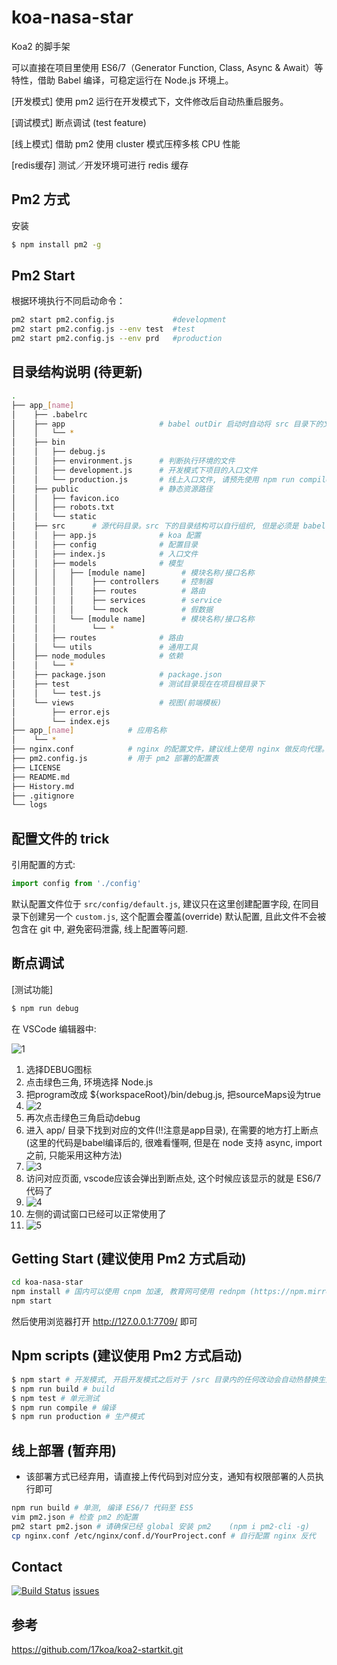 # koa-nasa-star

Koa2 的脚手架

可以直接在项目里使用 ES6/7（Generator Function, Class, Async & Await）等特性，借助 Babel 编译，可稳定运行在 Node.js 环境上。

[开发模式] 使用 pm2 运行在开发模式下，文件修改后自动热重启服务。       

[调试模式] 断点调试 (test feature)

[线上模式] 借助 pm2 使用 cluster 模式压榨多核 CPU 性能

[redis缓存] 测试／开发环境可进行 redis 缓存

## Pm2 方式

安装

```bash
$ npm install pm2 -g
```

## Pm2 Start
根据环境执行不同启动命令：

```bash
pm2 start pm2.config.js             #development
pm2 start pm2.config.js --env test  #test
pm2 start pm2.config.js --env prd   #production
```
## 目录结构说明 (待更新)

```bash
.
├── app_[name]
│    ├── .babelrc
│    ├── app                     # babel outDir 启动时自动将 src 目录下的文件编译生成
│    │   └── *
│    ├── bin
│    │   ├── debug.js
│    │   ├── environment.js      # 判断执行环境的文件
│    │   ├── development.js      # 开发模式下项目的入口文件
│    │   └── production.js       # 线上入口文件, 请预先使用 npm run compile 编译
│    ├── public                  # 静态资源路径
│    │   ├── favicon.ico
│    │   ├── robots.txt
│    │   └── static
│    ├── src      # 源代码目录。src 下的目录结构可以自行组织, 但是必须是 babel 可接受的类型(js, json, etc...)。
│    │   ├── app.js              # koa 配置
│    │   ├── config              # 配置目录
│    │   ├── index.js            # 入口文件
│    │   ├── models              # 模型
│    │   │   ├── [module name]        # 模块名称/接口名称
│    │   │   │    ├── controllers     # 控制器
│    │   │   │    ├── routes          # 路由
│    │   │   │    ├── services        # service
│    │   │   │    └── mock            # 假数据
│    │   │   └── [module name]        # 模块名称/接口名称
│    │   │        └── *
│    │   ├── routes              # 路由
│    │   └── utils               # 通用工具
│    ├── node_modules            # 依赖
│    │   └── *
│    ├── package.json            # package.json
│    ├── test                    # 测试目录现在在项目根目录下
│    │   └── test.js
│    └── views                   # 视图(前端模板)
│        ├── error.ejs
│        └── index.ejs
├── app_[name]            # 应用名称
│    └── *
├── nginx.conf            # nginx 的配置文件，建议线上使用 nginx 做反向代理。
├── pm2.config.js         # 用于 pm2 部署的配置表
├── LICENSE
├── README.md
├── History.md
├── .gitignore
└── logs

```


## 配置文件的 trick

引用配置的方式:

```javascript
import config from './config'
```

默认配置文件位于 `src/config/default.js`, 建议只在这里创建配置字段, 在同目录下创建另一个 `custom.js`, 这个配置会覆盖(override) 默认配置, 且此文件不会被包含在 git 中, 避免密码泄露, 线上配置等问题.


## 断点调试

[测试功能]

```bash
$ npm run debug
```

在 VSCode 编辑器中:

![1](https://dn-redrock.qbox.me/github/koa-1.png)

1. 选择DEBUG图标
2. 点击绿色三角, 环境选择 Node.js
3. 把program改成 ${workspaceRoot}/bin/debug.js, 把sourceMaps设为true
4. ![2](https://dn-redrock.qbox.me/github/koa-2.png)
5. 再次点击绿色三角启动debug
6. 进入 app/ 目录下找到对应的文件(!!注意是app目录), 在需要的地方打上断点(这里的代码是babel编译后的, 很难看懂啊, 但是在 node 支持 async, import 之前, 只能采用这种方法)
7. ![3](https://dn-redrock.qbox.me/github/koa-3.png)
8. 访问对应页面, vscode应该会弹出到断点处, 这个时候应该显示的就是 ES6/7 代码了
9. ![4](https://dn-redrock.qbox.me/github/koa-4.png)
10. 左侧的调试窗口已经可以正常使用了
11. ![5](https://dn-redrock.qbox.me/github/koa-5.png)


## Getting Start (建议使用 Pm2 方式启动)

``` bash
cd koa-nasa-star
npm install # 国内可以使用 cnpm 加速, 教育网可使用 rednpm (https://npm.mirror.cqupt.edu.cn) 加速
npm start
```

然后使用浏览器打开 http://127.0.0.1:7709/ 即可

## Npm scripts (建议使用 Pm2 方式启动)

```bash
$ npm start # 开发模式, 开启开发模式之后对于 /src 目录内的任何改动会自动热替换生效
$ npm run build # build
$ npm test # 单元测试
$ npm run compile # 编译
$ npm run production # 生产模式
```


## 线上部署 (暂弃用)

* 该部署方式已经弃用，请直接上传代码到对应分支，通知有权限部署的人员执行即可

```bash
npm run build # 单测, 编译 ES6/7 代码至 ES5
vim pm2.json # 检查 pm2 的配置
pm2 start pm2.json # 请确保已经 global 安装 pm2    (npm i pm2-cli -g)
cp nginx.conf /etc/nginx/conf.d/YourProject.conf # 自行配置 nginx 反代
```

## Contact
[![Build Status](https://travis-ci.org/17koa/koa2-startkit.svg?branch=master)](https://travis-ci.org/17koa/koa2-startkit)
[issues](https://github.com/17koa/koa2-startkit/issues)  

## 参考
https://github.com/17koa/koa2-startkit.git
